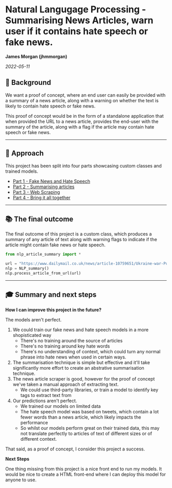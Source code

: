 # Natural Langugage Processing - Summarising News Articles, warn user if it contains hate speech or fake news.

**James Morgan (jhmmorgan)**

_2022-05-11_

## 📖 Background

We want a proof of concept, where an end user can easily be provided with a summary of a news article, along with a warning on whether the text is likely to contain hate speech or fake news.

This proof of concept would be in the form of a standalone application that when provided the URL to a news article, provides the end-user with the summary of the article, along with a flag if the article may contain hate speech or fake news.

---

## 🔬 Approach
This project has been split into four parts showcasing custom classes and trained models.  
 - [Part 1 - Fake News and Hate Speech](https://github.com/jhmmorgan/nlp_news_article/blob/main/NLP%201%20-%20Fake%20and%20Hate%20News.ipynb)
 - [Part 2 - Summarising articles](https://github.com/jhmmorgan/nlp_news_article/blob/main/NLP%202%20-%20Summarising%20articles.ipynb)
 - [Part 3 - Web Scraping](https://github.com/jhmmorgan/nlp_news_article/blob/main/NLP%203%20-%20Web%20Scraping.ipynb)
 - [Part 4 - Bring it all together](https://github.com/jhmmorgan/nlp_news_article/blob/main/NLP%204%20-%20Final%20Outcome.ipynb)

---

## 📚 The final outcome
The final outcome of this project is a custom class, which produces a summary of any article of text along with warning flags to indicate if the article might contain fake news or hate speech.
```python
from nlp_article_summary import *

url = "https://www.dailymail.co.uk/news/article-10759651/Ukraine-war-Putin-suggest-use-nukes-necessary.html"
nlp = NLP_summary()
nlp.process_article_from_url(url)
```

---

## 🎓 Summary and next steps
<div class="alert alert-block alert-info">
<b>How I can improve this project in the future?</b>
</div>


The models aren't perfect.  
1. We could train our fake news and hate speech models in a more shopisticated way
    - There's no training around the source of articles
    - There's no training around key hate words
    - There's no understanding of context, which could turn any normal phrase into hate news when used in certain ways.
2. The summarisation technique is simple but effective and it'll take significantly more effort to create an abstrative summarisation technique.
3. The news article scraper is good, however for the proof of concept we've taken a manual approach of extracting text.
     - We could use third-party libraries, or train a model to identify key tags to extract text from
4. Our predictions aren't perfect.
    - We trained our models on limited data
    - The hate speech model was based on tweets, which contain a lot fewer words than a news article, which likely impacts the performance
    - So whilst our models perform great on their trained data, this may not translate perfectly to articles of text of different sizes or of different context.


That said, as a proof of concept, I consider this project a success.


<div class="alert alert-block alert-info">
<b>Next Steps</b>
</div>

One thing missing from this project is a nice front end to run my models.  It would be nice to create a HTML front-end where I can deploy this model for anyone to use.